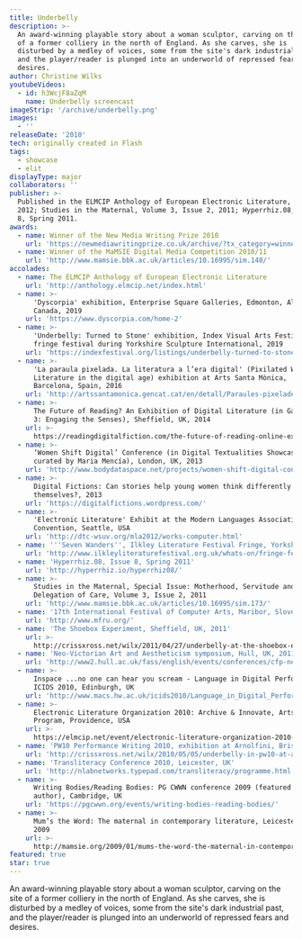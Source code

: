 ```yaml
---
title: Underbelly
description: >-
  An award-winning playable story about a woman sculptor, carving on the site
  of a former colliery in the north of England. As she carves, she is
  disturbed by a medley of voices, some from the site's dark industrial past,
  and the player/reader is plunged into an underworld of repressed fears and
  desires.
author: Christine Wilks
youtubeVideos:
  - id: h3WcjF8aZqM
    name: Underbelly screencast
imageStrip: '/archive/underbelly.png'
images:
  - ''
releaseDate: '2010'
tech: originally created in Flash
tags:
  - showcase
  - elit
displayType: major
collaborators: ''
publisher: >-
  Published in the ELMCIP Anthology of European Electronic Literature, Nov
  2012; Studies in the Maternal, Volume 3, Issue 2, 2011; Hyperrhiz.08, Issue
  8, Spring 2011.
awards:
  - name: Winner of the New Media Writing Prize 2010
    url: 'https://newmediawritingprize.co.uk/archive/?tx_category=winner&prize-year=2010'
  - name: Winner of the MaMSIE Digital Media Competition 2010/11
    url: 'http://www.mamsie.bbk.ac.uk/articles/10.16995/sim.148/'
accolades:
  - name: The ELMCIP Anthology of European Electronic Literature
    url: 'http://anthology.elmcip.net/index.html'
  - name: >-
      'Dyscorpia' exhibition, Enterprise Square Galleries, Edmonton, Alberta,
      Canada, 2019
    url: 'https://www.dyscorpia.com/home-2'
  - name: >-
      'Underbelly: Turned to Stone' exhibition, Index Visual Arts Festival, a
      fringe festival during Yorkshire Sculpture International, 2019
    url: 'https://indexfestival.org/listings/underbelly-turned-to-stone/'
  - name: >-
      'La paraula pixelada. La literatura a l’era digital' (Pixilated Words.
      Literature in the digital age) exhibition at Arts Santa Mònica,
      Barcelona, Spain, 2016
    url: 'http://artssantamonica.gencat.cat/en/detall/Paraules-pixelades'
  - name: >-
      The Future of Reading? An Exhibition of Digital Literature (in Gallery
      3: Engaging the Senses), Sheffield, UK, 2014
    url: >-
      https://readingdigitalfiction.com/the-future-of-reading-online-exhibition/
  - name: >-
      ‘Women Shift Digital’ Conference (in Digital Textualities Showcase
      curated by Maria Mencía), London, UK, 2013
    url: 'http://www.bodydataspace.net/projects/women-shift-digital-conference/'
  - name: >-
      Digital Fictions: Can stories help young women think differently about
      themselves?, 2013
    url: 'https://digitalfictions.wordpress.com/'
  - name: >-
      'Electronic Literature' Exhibit at the Modern Languages Association 2012
      Convention, Seattle, USA
    url: 'http://dtc-wsuv.org/mla2012/works-computer.html'
  - name: '''Seven Wanders'', Ilkley Literature Festival Fringe, Yorkshire, UK, 2012'
    url: 'http://www.ilkleyliteraturefestival.org.uk/whats-on/fringe-festival'
  - name: 'Hyperrhiz.08, Issue 8, Spring 2011'
    url: 'http://hyperrhiz.io/hyperrhiz08/'
  - name: >-
      Studies in the Maternal, Special Issue: Motherhood, Servitude and the
      Delegation of Care, Volume 3, Issue 2, 2011
    url: 'http://www.mamsie.bbk.ac.uk/articles/10.16995/sim.173/'
  - name: '17th International Festival of Computer Arts, Maribor, Slovenia, 2011'
    url: 'http://www.mfru.org/'
  - name: 'The Shoebox Experiment, Sheffield, UK, 2011'
    url: >-
      http://crissxross.net/wilx/2011/04/27/underbelly-at-the-shoebox-experiment/
  - name: 'Neo-Victorian Art and Aestheticism symposium, Hull, UK, 2011'
    url: 'http://www2.hull.ac.uk/fass/english/events/conferences/cfp-neo_.aspx'
  - name: >-
      Inspace ...no one can hear you scream - Language in Digital Performance,
      ICIDS 2010, Edinburgh, UK
    url: 'http://www.macs.hw.ac.uk/icids2010/Language_in_Digital_Performance.html'
  - name: >-
      Electronic Literature Organization 2010: Archive & Innovate, Arts
      Program, Providence, USA
    url: >-
      https://elmcip.net/event/electronic-literature-organization-2010-archive-innovate
  - name: 'PW10 Performance Writing 2010, exhibition at Arnolfini, Bristol, UK'
    url: 'http://crissxross.net/wilx/2010/05/05/underbelly-in-pw10-at-arnolfini/'
  - name: 'Transliteracy Conference 2010, Leicester, UK'
    url: 'http://nlabnetworks.typepad.com/transliteracy/programme.html'
  - name: >-
      Writing Bodies/Reading Bodies: PG CWWN conference 2009 (featured
      author), Cambridge, UK
    url: 'https://pgcwwn.org/events/writing-bodies-reading-bodies/'
  - name: >-
      Mum’s the Word: The maternal in contemporary literature, Leicester, UK,
      2009
    url: >-
      http://mamsie.org/2009/01/mums-the-word-the-maternal-in-contemporary-literaturede-montfort-university-leicester/
featured: true
star: true
---
```


<!-- <iframe width="560" height="315" src="https://www.youtube-nocookie.com/embed/h3WcjF8aZqM" title="YouTube video player" frameborder="0" allow="accelerometer; autoplay; clipboard-write; encrypted-media; gyroscope; picture-in-picture; web-share" allowfullscreen></iframe> -->

An award-winning playable story about a woman sculptor, carving on the site of a former colliery in the north of England. As she carves, she is disturbed by a medley of voices, some from the site's dark industrial past, and the player/reader is plunged into an underworld of repressed fears and desires.


